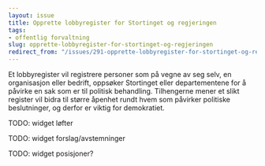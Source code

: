 ```yaml
---
layout: issue
title: Opprette lobbyregister for Stortinget og regjeringen
tags:
- offentlig forvaltning
slug: opprette-lobbyregister-for-stortinget-og-regjeringen
redirect_from: "/issues/291-opprette-lobbyregister-for-stortinget-og-regjeringen"
---
```


Et lobbyregister vil registrere  personer som på vegne av seg selv, en organisasjon eller bedrift, oppsøker Stortinget eller departementene for å påvirke en sak som er til politisk behandling. Tilhengerne mener et slikt register vil bidra til større åpenhet rundt hvem som påvirker politiske beslutninger, og derfor er viktig for demokratiet.

TODO: widget løfter

TODO: widget forslag/avstemninger

TODO: widget posisjoner?

